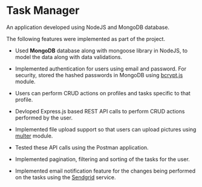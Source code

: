 # Task Manager

An application developed using NodeJS and MongoDB database.

The following features were implemented as part of the project.

* Used **MongoDB** database along with mongoose library in NodeJS, to model the data along with data validations.

* Implemented authentication for users using email and password. For security, stored the hashed passwords in MongoDB using [bcrypt.js](https://www.npmjs.com/package/bcrypt) module. 

* Users can perform CRUD actions on profiles and tasks specific to that profile.

* Devloped Express.js based REST API calls to perform CRUD actions performed by the user.

* Implemented file upload support so that users can upload pictures using [multer](https://www.npmjs.com/package/multer) module.

* Tested these API calls using the Postman application.

* Implemented pagination, filtering and sorting of the tasks for the user.

* Implemented email notification feature for the changes being performed on the tasks using the [Sendgrid](https://sendgrid.com/docs/for-developers/sending-email/quickstart-nodejs/) service.
